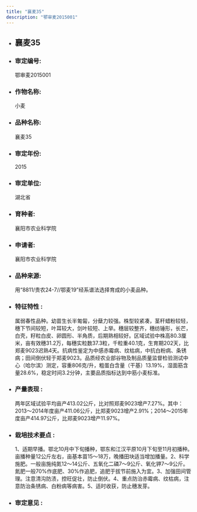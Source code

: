 ```yaml
---
title: "襄麦35"
description: "鄂审麦2015001"
---
```

* ## 襄麦35
* ###  审定编号:  
   鄂审麦2015001

*  ### 作物名称:  
   小麦

*   ###  品种名称: 
    襄麦35

*   ### 审定年份: 
    2015

*   ### 审定单位:  
    湖北省

*   ### 育种者:  
    襄阳市农业科学院

*   ### 申请者:  
    襄阳市农业科学院

*   ### 品种来源:  
    用“8811/贵农24-7//鄂麦19”经系谱法选择育成的小麦品种。

*   ### 特征特性 : 
    属弱春性品种。幼苗生长半匍匐，分蘖力较强。株型较紧凑，茎秆蜡粉较轻，穗下节间较短，叶耳较大，剑叶较短、上举。穗层较整齐，穗纺锤形，长芒，白壳，籽粒白皮、卵圆形、半角质，后期熟相较好。区域试验中株高80.3厘米，亩有效穗31.2万，每穗实粒数37.3粒，千粒重40.1克，生育期202天，比郑麦9023迟熟4天。抗病性鉴定为中感赤霉病、纹枯病，中抗白粉病、条锈病；田间倒伏轻于郑麦9023。品质经农业部谷物及制品质量监督检验测试中心（哈尔滨）测定，容重806克/升，粗蛋白含量（干基）13.19%，湿面筋含量28.6%，稳定时间3.2分钟，主要品质指标达到中筋小麦标准。

*   ### 产量表现 : 
    两年区域试验平均亩产413.02公斤，比对照郑麦9023增产7.27%。其中：2013～2014年度亩产411.06公斤，比郑麦9023增产2.91%；2014～2015年度亩产414.97公斤，比郑麦9023增产11.97%。

*   ### 栽培技术要点 : 
    1、适期早播。鄂北10月中下旬播种，鄂东和江汉平原10月下旬至11月初播种。亩播种量12公斤左右，亩基本苗15～18万，晚播田块适当增加播量。2、科学施肥。一般亩施纯氮12～14公斤、五氧化二磷7～9公斤、氧化钾7～9公斤。氮肥一般70%作底肥、30%作追肥，追肥于拔节前施入为宜。3、加强田间管理。注意清沟防渍，控旺促壮，防止倒伏。4、重点防治赤霉病、纹枯病，注意防治条锈病、白粉病等病害。5、适时收获，防止穗发芽。

*   ### 审定意见 : 
    
